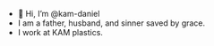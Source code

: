 - 👋 Hi, I’m @kam-daniel
- I am a father, husband, and sinner saved by grace.
- I work at KAM plastics. 

<!---
kam-daniel/kam-daniel is a ✨ special ✨ repository because its `README.md` (this file) appears on your GitHub profile.
You can click the Preview link to take a look at your changes.
--->
